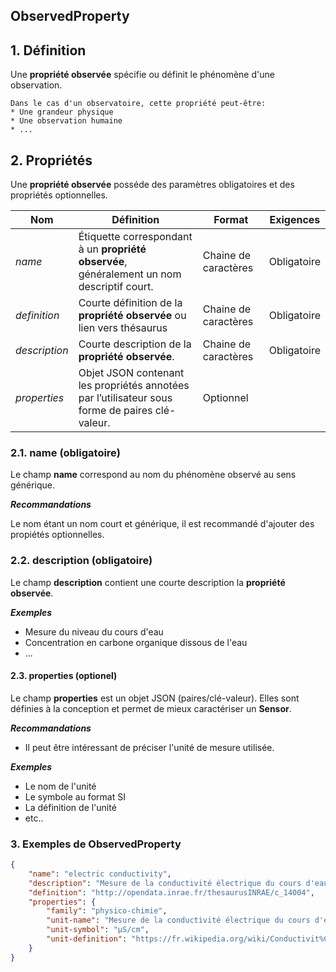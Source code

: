 ## ObservedProperty  

## **1. Définition** 
Une **propriété observée** spécifie ou définit le phénomène d'une observation.

```{tip}
Dans le cas d'un observatoire, cette propriété peut-être:
* Une grandeur physique
* Une observation humaine
* ...
```

## **2. Propriétés**  
Une **propriété observée** posséde des paramètres obligatoires et des propriétés optionnelles.

|  Nom |  Définition | Format | Exigences |
|---|---|---|---|
| *name* | Étiquette correspondant à un **propriété observée**, généralement un nom descriptif court.| Chaine de caractères  | Obligatoire |
| *definition* | Courte définition de la **propriété observée** ou lien vers thésaurus | Chaine de caractères  | Obligatoire |
| *description*  | Courte description de la **propriété observée**.| Chaine de caractères  | Obligatoire |
| *properties* | Objet JSON contenant les propriétés annotées par l’utilisateur sous forme de paires clé-valeur. | Optionnel |

### **2.1. name** (obligatoire) 
Le champ **name** correspond au nom du phénomène observé au sens générique.

***Recommandations***  

Le nom étant un nom court et générique, il est recommandé d'ajouter des propiétés optionnelles. 


### **2.2. description** (obligatoire)  

Le champ **description** contient une courte description la **propriété observée**.


***Exemples***  

* Mesure du niveau du cours d'eau
* Concentration en carbone organique dissous de l'eau
* ...

#### **2.3. properties** (optionel)  

Le champ **properties** est un objet JSON (paires/clé-valeur). Elles sont définies à la conception et permet de mieux caractériser un **Sensor**.  

***Recommandations***

* Il peut être intéressant de préciser l'unité de mesure utilisée.

***Exemples***  

* Le nom de l'unité
* Le symbole au format SI
* La définition de l'unité
* etc..

### **3. Exemples de ObservedProperty**   

```json
{
    "name": "electric conductivity",
    "description": "Mesure de la conductivité électrique du cours d'eau",
    "definition": "http://opendata.inrae.fr/thesaurusINRAE/c_14004",
    "properties": {
        "family": "physico-chimie",
        "unit-name": "Mesure de la conductivité électrique du cours d'eau",
        "unit-symbol": "µS/cm",
        "unit-definition": "https://fr.wikipedia.org/wiki/Conductivit%C3%A9_%C3%A9lectrique"
    }
}
```
